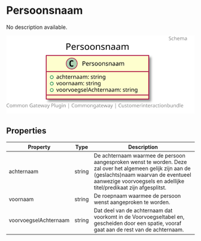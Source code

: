# Persoonsnaam

No description available.

![Class Diagram](docs/schema/klant.persoonsnaam.svg)

## Properties

| Property | Type | Description |
|----------|------|-------------|
| achternaam | string | De achternaam waarmee de persoon aangesproken wenst te worden. Deze zal over het algemeen gelijk zijn aan de (geslachts)naam waarvan de eventueel aanwezige voorvoegsels en adellijke titel/predikaat zijn afgesplitst. |
| voornaam | string | De roepnaam waarmee de persoon wenst aangeproken te worden. |
| voorvoegselAchternaam | string | Dat deel van de achternaam dat voorkomt in de Voorvoegseltabel en, gescheiden door een spatie, vooraf gaat aan de rest van de achternaam. |
